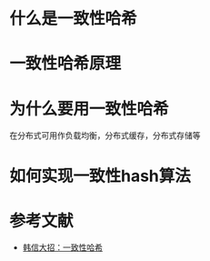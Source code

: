 # 什么是一致性哈希


# 一致性哈希原理


# 为什么要用一致性哈希
在分布式可用作负载均衡，分布式缓存，分布式存储等

# 如何实现一致性hash算法

# 参考文献
- [韩信大招：一致性哈希](https://mp.weixin.qq.com/s/eAQ1_Lsmd57DJWMFH60cgQ)